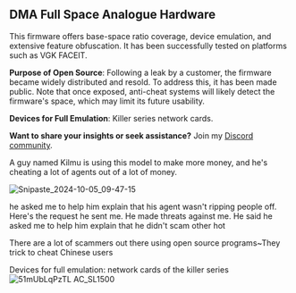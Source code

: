 ## DMA Full Space Analogue Hardware

This firmware offers base-space ratio coverage, device emulation, and extensive feature obfuscation. It has been successfully tested on platforms such as VGK FACEIT.

**Purpose of Open Source**: Following a leak by a customer, the firmware became widely distributed and resold. To address this, it has been made public. Note that once exposed, anti-cheat systems will likely detect the firmware's space, which may limit its future usability.

**Devices for Full Emulation**: Killer series network cards.

**Want to share your insights or seek assistance?** Join my [Discord community](https://discord.gg/eNxtfFAXYM).

A guy named Kilmu is using this model to make more money, and he's cheating a lot of agents out of a lot of money.

![Snipaste_2024-10-05_09-47-15](https://github.com/user-attachments/assets/b82e9c0c-c090-42aa-8223-7800f1a5daf4)

 he asked me to help him explain that his agent wasn't ripping people off.
Here's the request he sent me. He made threats against me.
He said he asked me to help him explain that he didn't scam other hot

There are a lot of scammers out there using open source programs~They trick to cheat Chinese users

Devices for full emulation: network cards of the killer series
![51mUbLqPzTL _AC_SL1500_](https://github.com/user-attachments/assets/d94e34b8-e667-4921-b315-cd5d0c62c7da)
